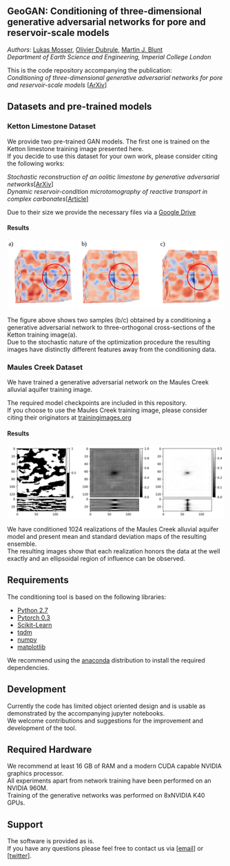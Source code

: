 ## GeoGAN: Conditioning of three-dimensional generative adversarial networks for pore and reservoir-scale models
*Authors*: [Lukas Mosser](mailto:lukas.mosser15@imperial.ac.uk),
[Olivier Dubrule](https://www.imperial.ac.uk/people/o.dubrule),
[Martin J. Blunt](https://www.imperial.ac.uk/people/m.blunt)  
*Department of Earth Science and Engineering, Imperial College London*  

This is the code repository accompanying the publication:  
 *Conditioning of three-dimensional generative adversarial networks for pore and reservoir-scale models*
 [[ArXiv]()]

## Datasets and pre-trained models

### Ketton Limestone Dataset
We provide two pre-trained GAN models. The first one is trained on the Ketton limestone training image presented here.  
If you decide to use this dataset for your own work, please consider citing the following works:

*Stochastic reconstruction of an oolitic limestone by generative adversarial networks*[[ArXiv](https://arxiv.org/abs/1712.02854)]  
*Dynamic reservoir-condition microtomography of reactive transport in complex carbonates*[[Article](https://www.sciencedirect.com/science/article/pii/S0016703717300789)]

Due to their size we provide the necessary files via a [Google Drive](https://drive.google.com/open?id=1qxicm3wzpvijUEpyI3pTm2QPF520SZAw)  

#### Results

![Ketton Conditioned](figures/figure_1_ketton.png)

The figure above shows two samples (b/c) obtained by a conditioning a generative adversarial network to three-orthogonal cross-sections of the Ketton training image(a).  
Due to the stochastic nature of the optimization procedure the resulting images have distinctly different features away from the conditioning data.  
### Maules Creek Dataset

We have trained a generative adversarial network on the Maules Creek alluvial aquifer training image.  

The required model checkpoints are included in this repository.  
If you choose to use the Maules Creek training image, please consider citing their originators at [trainingimages.org](www.trainingimages.org)  

#### Results

![Maules Creek](figures/fig_2.png)

We have conditioned 1024 realizations of the Maules Creek alluvial aquifer model and present mean and standard deviation maps of the resulting ensemble.  
The resulting images show that each realization honors the data at the well exactly and an ellipsoidal region of influence can be observed.  

## Requirements

The conditioning tool is based on the following libraries:
- [Python 2.7](https://anaconda.org/)
- [Pytorch 0.3](www.pytorch.org)
- [Scikit-Learn](www.scikit-learn.org)
- [tqdm](https://github.com/noamraph/tqdm)
- [numpy](www.numpy.org)
- [matplotlib](www.matplotlib.org)

We recommend using the [anaconda](https://anaconda.org/) distribution to install the required dependencies.

## Development

Currently the code has limited object oriented design and is usable as demonstrated by the accompanying jupyter notebooks.  
We welcome contributions and suggestions for the improvement and development of the tool.  

## Required Hardware

We recommend at least 16 GB of RAM and a modern CUDA capable NVIDIA graphics processor.  
All experiments apart from network training have been performed on an NVIDIA 960M.  
Training of the generative networks was performed on 8xNVIDIA K40 GPUs.  

## Support

The software is provided as is.  
If you have any questions please feel free to contact us via [[email](lukas.mosser15@imperial.ac.uk)] or [[twitter](https://twitter.com/porestar)].


